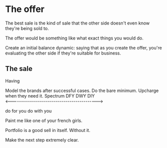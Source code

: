 # The offer
The best sale is the kind of sale that the other side doesn't even know they're being sold to.


The offer would be something like what exact things you would do.

Create an initial balance dynamic: saying that as you create the offer, you're evaluating the other side if they're suitable for business.


## The sale
Having 

Model the brands after successful cases.
Do the bare minimum. Upcharge when they need it.
Spectrum
DFY                 DWY                  DIY     
<------------------------------------------->

do for you
do with you


Paint me like one of your french girls.

Portfolio is a good sell in itself. Without it.

Make the next step extremely clear.